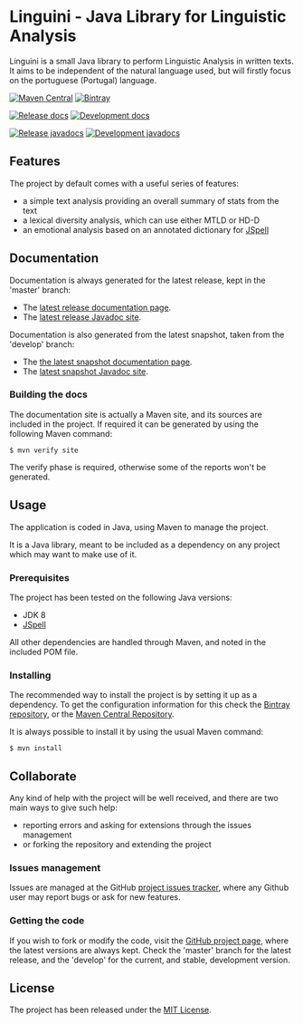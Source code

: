# Linguini - Java Library for Linguistic Analysis

Linguini is a small Java library to perform Linguistic Analysis in written texts. It aims to be independent of the
natural language used, but will firstly focus on the portuguese (Portugal) language.

[![Maven Central](https://img.shields.io/maven-central/v/pt.up.hs/linguini.svg)][maven-repo]
[![Bintray](https://api.bintray.com/packages/handspy/maven/linguini/images/download.svg)][bintray-repo]

[![Release docs](https://img.shields.io/badge/docs-release-blue.svg)][site-release]
[![Development docs](https://img.shields.io/badge/docs-develop-blue.svg)][site-develop]

[![Release javadocs](https://img.shields.io/badge/javadocs-release-blue.svg)][javadoc-release]
[![Development javadocs](https://img.shields.io/badge/javadocs-develop-blue.svg)][javadoc-develop]

## Features

The project by default comes with a useful series of features:

- a simple text analysis providing an overall summary of stats from the text
- a lexical diversity analysis, which can use either MTLD or HD-D
- an emotional analysis based on an annotated dictionary for [JSpell](https://natura.di.uminho.pt/wiki/doku.php?id=ferramentas:jspell)

## Documentation

Documentation is always generated for the latest release, kept in the 'master' branch:

- The [latest release documentation page][site-release].
- The [latest release Javadoc site][javadoc-release].

Documentation is also generated from the latest snapshot, taken from the 'develop' branch:

- The [the latest snapshot documentation page][site-develop].
- The [latest snapshot Javadoc site][javadoc-develop].

### Building the docs

The documentation site is actually a Maven site, and its sources are included in the project. If required it can be
generated by using the following Maven command:

```
$ mvn verify site
```

The verify phase is required, otherwise some of the reports won't be generated.

## Usage

The application is coded in Java, using Maven to manage the project.

It is a Java library, meant to be included as a dependency on any project which may want to make use of it.

### Prerequisites

The project has been tested on the following Java versions:
* JDK 8
* [JSpell](https://natura.di.uminho.pt/wiki/doku.php?id=ferramentas:jspell)

All other dependencies are handled through Maven, and noted in the included POM file.

### Installing

The recommended way to install the project is by setting it up as a dependency. To get the configuration information 
for this check the [Bintray repository][bintray-repo], or the [Maven Central Repository][maven-repo].

It is always possible to install it by using the usual Maven command:

```
$ mvn install
```

## Collaborate

Any kind of help with the project will be well received, and there are two main ways to give such help:

- reporting errors and asking for extensions through the issues management
- or forking the repository and extending the project

### Issues management

Issues are managed at the GitHub [project issues tracker][issues], where any Github user may report bugs or ask for new
features.

### Getting the code

If you wish to fork or modify the code, visit the [GitHub project page][scm], where the latest versions are always kept.
Check the 'master' branch for the latest release, and the 'develop' for the current, and stable, development version.

## License

The project has been released under the [MIT License][license].

[bintray-repo]: https://bintray.com/handspy/maven/linguini/view
[maven-repo]: http://mvnrepository.com/artifact/pt.up.hs/linguini
[issues]: https://github.com/handspy/linguini/issues
[javadoc-develop]: https://handspy.up.pt/linguini/apidocs
[javadoc-release]: https://handspy.up.pt/linguini/apidocs
[license]: http://www.opensource.org/licenses/mit-license.php
[scm]: https://github.com/handspy/linguini
[site-develop]: https://handspy.up.pt/linguini
[site-release]: https://handspy.up.pt/linguini
